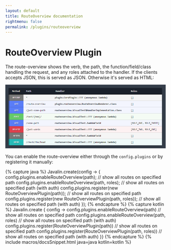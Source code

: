 ```yaml
---
layout: default
title: RouteOverview documentation
rightmenu: false
permalink: /plugins/routeoverview
---
```


<h1 class="no-margin-top">RouteOverview Plugin</h1>

The route-overview shows the verb, the path, the function/field/class handling the request,
and any roles attached to the handler.
If the clients accepts JSON, this is served as JSON. Otherwise it's served as HTML:

<img src="/img/plugins/routeoverview.png" alt="Route overview">

You can enable the route-overview either through the `config.plugins` or by registering it manually:

{% capture java %}
Javalin.create(config -> {
    config.plugins.enableRouteOverview(path);                      // show all routes on specified path
    config.plugins.enableRouteOverview(path, roles);               // show all routes on specified path (with auth)
    config.plugins.register(new RouteOverviewPlugin(path));        // show all routes on specified path
    config.plugins.register(new RouteOverviewPlugin(path, roles)); // show all routes on specified path (with auth)
});
{% endcapture %}
{% capture kotlin %}
Javalin.create { config ->
    config.plugins.enableRouteOverview(path)                      // show all routes on specified path
    config.plugins.enableRouteOverview(path, roles)               // show all routes on specified path (with auth)
    config.plugins.register(RouteOverviewPlugin(path))            // show all routes on specified path
    config.plugins.register(RouteOverviewPlugin(path, roles))     // show all routes on specified path (with auth)
}}
{% endcapture %}
{% include macros/docsSnippet.html java=java kotlin=kotlin %}
